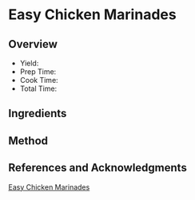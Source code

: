 # Easy Chicken Marinades

## Overview

- Yield:
- Prep Time:
- Cook Time:
- Total Time:

## Ingredients


## Method



## References and Acknowledgments

[Easy Chicken Marinades](https://carmyy.com/easy-chicken-marinades/)
